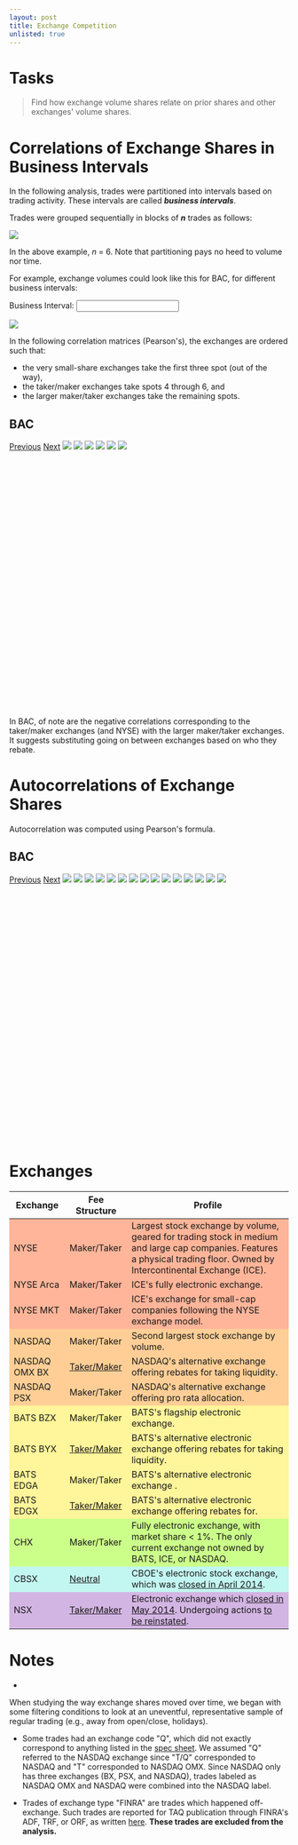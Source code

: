 ```yaml
---
layout: post
title: Exchange Competition
unlisted: true
---
```

<style>
    
    .slidesjs-pagination {
      margin: 6px 0 0;
      float: right;
      list-style: none;
    }

    .slidesjs-pagination li {
      float: left;
      margin: 0 1px;
    }

    .slidesjs-pagination li a {
      display: block;
      width: 13px;
      height: 0;
      padding-top: 13px;
      background-image: url(/img/pagination.png);
      background-position: 0 0;
      float: left;
      overflow: hidden;
    }

    .navbar {
      overflow: hidden
    }
  </style>
# Tasks
> Find how exchange volume shares relate on prior shares and other exchanges' volume shares.

# Correlations of Exchange Shares in Business Intervals

In the following analysis, trades were partitioned into intervals based on trading activity. These intervals are called **_business intervals_**.

Trades were grouped sequentially in blocks of **_n_** trades as follows:

<img src="https://raw.githubusercontent.com/TeddyCho/TAQ/master/data/businesstimedemo.png">

In the above example, _n_ = 6. Note that partitioning pays no heed to volume nor time.


For example, exchange volumes could look like this for BAC, for different business intervals:

<label for="amount">Business Interval:</label>
<input type="text" id="amount" />

<div id="slider-range-min"></div>

<img id="shareGIF" src="https://raw.githubusercontent.com/TeddyCho/TAQ/master/output/anims/animationBAC10.gif">

In the following correlation matrices (Pearson's), the exchanges are ordered such that:

* the very small-share exchanges take the first three spot (out of the way),
* the taker/maker exchanges take spots 4 through 6, and
* the larger maker/taker exchanges take the remaining spots.

## BAC

<div style="width:480px;height:480px;">
<div id="slides5">
      <a href="#" class="slidesjs-previous slidesjs-navigation">Previous</a>
      <a href="#" class="slidesjs-next slidesjs-navigation">Next</a>
      <img src="https://raw.githubusercontent.com/TeddyCho/TAQ/master/output/correlation/BAC/10Business/correlationMatrix.png">
      <img src="https://raw.githubusercontent.com/TeddyCho/TAQ/master/output/correlation/BAC/50Business/correlationMatrix.png">
      <img src="https://raw.githubusercontent.com/TeddyCho/TAQ/master/output/correlation/BAC/100Business/correlationMatrix.png">
      <img src="https://raw.githubusercontent.com/TeddyCho/TAQ/master/output/correlation/BAC/1000Business/correlationMatrix.png">
      <img src="https://raw.githubusercontent.com/TeddyCho/TAQ/master/output/correlation/BAC/10000Business/correlationMatrix.png">
      <img src="https://raw.githubusercontent.com/TeddyCho/TAQ/master/output/correlation/BAC/50000Business/correlationMatrix.png">
</div>
</div>
<br>
In BAC, of note are the negative correlations corresponding to the taker/maker exchanges (and NYSE) with the larger maker/taker exchanges. It suggests substituting going on between exchanges based on who they rebate.

<!--
## GOOG
<div style="width:480px;height:480px;">
<div id="slides6">
      <a href="#" class="slidesjs-previous slidesjs-navigation">Previous</a>
      <a href="#" class="slidesjs-next slidesjs-navigation">Next</a>
      <img src="https://raw.githubusercontent.com/TeddyCho/TAQ/master/output/correlation/GOOG/10Business/correlationMatrix.png">
      <img src="https://raw.githubusercontent.com/TeddyCho/TAQ/master/output/correlation/GOOG/50Business/correlationMatrix.png">
      <img src="https://raw.githubusercontent.com/TeddyCho/TAQ/master/output/correlation/GOOG/100Business/correlationMatrix.png">
      <img src="https://raw.githubusercontent.com/TeddyCho/TAQ/master/output/correlation/GOOG/60Seconds/correlationMatrix.png">
</div>
</div>
<br>
In GOOG, of note are the positive relationships among taker/maker exchanges and the negative relationships among maker/taker exchanges. It suggest substituting going on among maker/taker exchanges and complementing going on among taker/maker exchanges.
-->

# Autocorrelations of Exchange Shares

Autocorrelation was computed using Pearson's formula.

## BAC
<div style="width:480px;height:480px;">
<div id="slides3">
      <a href="#" class="slidesjs-previous slidesjs-navigation">Previous</a>
      <a href="#" class="slidesjs-next slidesjs-navigation">Next</a>
    <img src="https://raw.githubusercontent.com/TeddyCho/TAQ/master/output/correlation/BAC/10Business/acfBATS.BYX.png">
    <img src="https://raw.githubusercontent.com/TeddyCho/TAQ/master/output/correlation/BAC/10Business/acfBATS.BZX.png">
    <img src="https://raw.githubusercontent.com/TeddyCho/TAQ/master/output/correlation/BAC/10Business/acfBATS.EDGA.png">
    <img src="https://raw.githubusercontent.com/TeddyCho/TAQ/master/output/correlation/BAC/10Business/acfBATS.EDGX.png">
    <img src="https://raw.githubusercontent.com/TeddyCho/TAQ/master/output/correlation/BAC/10Business/acfCBSX.png">
    <img src="https://raw.githubusercontent.com/TeddyCho/TAQ/master/output/correlation/BAC/10Business/acfCHX.png">
    <img src="https://raw.githubusercontent.com/TeddyCho/TAQ/master/output/correlation/BAC/10Business/acfNASDAQ.BX.png">
    <img src="https://raw.githubusercontent.com/TeddyCho/TAQ/master/output/correlation/BAC/10Business/acfNASDAQ.PSX.png">
    <img src="https://raw.githubusercontent.com/TeddyCho/TAQ/master/output/correlation/BAC/10Business/acfNASDAQ.png">
    <img src="https://raw.githubusercontent.com/TeddyCho/TAQ/master/output/correlation/BAC/10Business/acfNSX.png">
    <img src="https://raw.githubusercontent.com/TeddyCho/TAQ/master/output/correlation/BAC/10Business/acfNYSE.Arca.png">
    <img src="https://raw.githubusercontent.com/TeddyCho/TAQ/master/output/correlation/BAC/10Business/acfNYSE.png">
    <img src="https://raw.githubusercontent.com/TeddyCho/TAQ/master/output/correlation/BAC/10Business/acfMakerTaker.png">
    <img src="https://raw.githubusercontent.com/TeddyCho/TAQ/master/output/correlation/BAC/10Business/acfTakerMaker.png">
    <img src="https://raw.githubusercontent.com/TeddyCho/TAQ/master/output/correlation/BAC/10Business/acfNonNYSEMakerTaker.png">
</div>
</div>

<!--
## GOOG
<div style="width:480px;height:480px;">
<div id="slides4">
      <a href="#" class="slidesjs-previous slidesjs-navigation">Previous</a>
      <a href="#" class="slidesjs-next slidesjs-navigation">Next</a>
    <img src="https://raw.githubusercontent.com/TeddyCho/TAQ/master/output/correlation/GOOG/10Business/acfBATS.BYX.png">
    <img src="https://raw.githubusercontent.com/TeddyCho/TAQ/master/output/correlation/GOOG/10Business/acfBATS.BZX.png">
    <img src="https://raw.githubusercontent.com/TeddyCho/TAQ/master/output/correlation/GOOG/10Business/acfBATS.EDGA.png">
    <img src="https://raw.githubusercontent.com/TeddyCho/TAQ/master/output/correlation/GOOG/10Business/acfBATS.EDGX.png">
    <img src="https://raw.githubusercontent.com/TeddyCho/TAQ/master/output/correlation/GOOG/10Business/acfCBSX.png">
    <img src="https://raw.githubusercontent.com/TeddyCho/TAQ/master/output/correlation/GOOG/10Business/acfCHX.png">
    <img src="https://raw.githubusercontent.com/TeddyCho/TAQ/master/output/correlation/GOOG/10Business/acfNASDAQ.BX.png">
    <img src="https://raw.githubusercontent.com/TeddyCho/TAQ/master/output/correlation/GOOG/10Business/acfNASDAQ.PSX.png">
    <img src="https://raw.githubusercontent.com/TeddyCho/TAQ/master/output/correlation/GOOG/10Business/acfNASDAQ.png">
    <img src="https://raw.githubusercontent.com/TeddyCho/TAQ/master/output/correlation/GOOG/10Business/acfNSX.png">
    <img src="https://raw.githubusercontent.com/TeddyCho/TAQ/master/output/correlation/GOOG/10Business/acfNYSE.Arca.png">
    <img src="https://raw.githubusercontent.com/TeddyCho/TAQ/master/output/correlation/GOOG/10Business/acfMakerTaker.png">
    <img src="https://raw.githubusercontent.com/TeddyCho/TAQ/master/output/correlation/GOOG/10Business/acfTakerMaker.png">
</div>
</div>


# Data
The TAQ data covered the following time frame and symbols:
<table>
  <thead>
    <tr>      <th>Timeframe</th> <th>NASDAQ</th> <th>NYSE</th> <th>Arca</th> <th>NYSEMKT</th>   </tr>
  </thead>
  <tbody>
    <tr>      <td>01-Jan-2014 to 31-Dec-2014</td>
      <td>AMD, GOOG, GT, NDAQ, STLD, TSLA, WFM</td> 
      <td>BAC, BHP, BRKA, CVS, FE, GE, <br/> LTM, LUV, T, WSM, XOM</td> 
      <td>SLV, TBF</td> 
      <td>CCF, LIQT, ONP, ONVO</td> 
    </tr>
  </tbody>
</table>
-->

# Exchanges

<table>
  <thead>
    <tr><th>Exchange</th> <th>Fee Structure</th> <th>Profile</th> </tr>
  </thead>
  <tbody>
    <tr bgcolor="#FFB599"><td>NYSE</td><td>Maker/Taker</td><td>Largest stock exchange by volume, geared for trading stock in medium and large cap companies. Features a physical trading floor.  Owned by Intercontinental Exchange (ICE).</td></tr>
    <tr bgcolor="#FFB599"><td>NYSE Arca</td><td>Maker/Taker</td><td>ICE's fully electronic exchange.</td></tr>
    <tr bgcolor="#FFB599"><td>NYSE MKT</td><td>Maker/Taker</td><td>ICE's exchange for small-cap companies following the NYSE exchange model.</td></tr>
    <tr bgcolor="#FFCE96"><td>NASDAQ</td><td>Maker/Taker</td><td>Second largest stock exchange by volume.</td></tr>
    <tr bgcolor="#FFCE96"><td>NASDAQ OMX BX</td><td><a href="http://www.nasdaqtrader.com/Trader.aspx?id=bx_pricing">Taker/Maker</a></td><td>NASDAQ's alternative exchange offering rebates for taking liquidity.</td></tr>
    <tr bgcolor="#FFCE96"><td>NASDAQ PSX</td><td>Maker/Taker</td><td>NASDAQ's alternative exchange offering pro rata allocation.</td></tr>
    <tr bgcolor="#FFF59A"><td>BATS BZX</td><td>Maker/Taker</td><td>BATS's flagship electronic exchange.</td></tr>
    <tr bgcolor="#FFF59A"><td>BATS BYX</td><td><a href="https://batstrading.com/resources/regulation/rule_book/BYX_Fee_Schedule.pdf">Taker/Maker</a></td><td>BATS's alternative electronic exchange offering rebates for taking liquidity.</td></tr>
    <tr bgcolor="#FFF59A"><td>BATS EDGA</td><td>Maker/Taker</td><td>BATS's alternative electronic exchange .</td></tr>
    <tr bgcolor="#FFF59A"><td>BATS EDGX</td><td><a href="http://www.batsglobalmarkets.com/us/equities/membership/fee_schedule/edga/">Taker/Maker</a></td><td>BATS's alternative electronic exchange offering rebates for.</td></tr>
    <tr bgcolor="#CBFF8A"><td>CHX</td><td>Maker/Taker</td><td>Fully electronic exchange, with market share < 1%. The only current exchange not owned by BATS, ICE, or NASDAQ.</td></tr>
    <tr bgcolor="#C2F7F1"><td>CBSX</td><td><a href="http://www.cboe.com/publish/cbsxfeeschedule/cbsxfeeschedule.pdf">Neutral</a></td><td>CBOE's electronic stock exchange, which was <a href="http://www.bloomberg.com/news/articles/2014-05-02/national-stock-exchange-files-with-sec-to-halt-operations">closed in April 2014</a>.</td></tr>
    <tr bgcolor="#D3B5E3"><td>NSX</td><td><a href="http://www.nsx.com/images/documents/bylaws/FeeSchedule04152014.pdf">Taker/Maker</a></td><td>Electronic exchange which <a href="http://www.reuters.com/article/2015/02/13/us-nationalstockexchange-cboe-holdings-idUSKBN0LH2BF20150213">closed in May 2014</a>. Undergoing actions <a href="http://www.nsx.com/index.php/news-views/376-expedited-process-for-reinstatement-as-etp-holder">to be reinstated</a>.</td></tr>
  </tbody>
</table>

# Notes
* 
When studying the way exchange shares moved over time, we began with some filtering conditions to look at an uneventful, representative sample of regular trading (e.g., away from open/close, holidays).
</table>

* Some trades had an exchange code "Q", which did not exactly correspond to anything listed in the [spec sheet](www.nyxdata.com/doc/224904). We assumed "Q" referred to the NASDAQ exchange since "T/Q" corresponded to NASDAQ and "T" corresponded to NASDAQ OMX. Since NASDAQ only has three exchanges (BX, PSX, and NASDAQ), trades labeled as NASDAQ OMX and NASDAQ were combined into the NASDAQ label.

* Trades of exchange type "FINRA" are trades which happened off-exchange. Such trades are reported for TAQ publication through FINRA's ADF, TRF, or ORF, as written [here](http://www.finra.org/industry/trade-reporting-faq#100). <strong>These trades are excluded from the analysis.</strong>


<script>
$(function(){
    var secondsToPrettyArray = ["10 trades", "50 trades", "100 trades", "1000 trades", "10000 trades", "50000 trades"];
  var secondsArray = [10, 50, 100, 1000, 10000, 50000];
    $("#slider-range-min").slider({
        range: "min",
        value: 0,
        min:   0,
        max:   secondsArray.length - 1,
        slide: function (event, ui) {
            $("#amount").val(secondsToPrettyArray[ui.value] );
            switchShareGIF(secondsArray[ui.value] );
        }
    });
    $("#amount").val(secondsToPrettyArray[$("#slider-range-min").slider("value")]);
    secondsToPrettyArray[secondsArray[$("#slider-range-min").slider("value")]] 

function switchShareGIF(secVal)
{
  myFilePrefix = "https://raw.githubusercontent.com/TeddyCho/TAQ/master/output/anims/animation"
  mySymbol = "BAC"
  $("#shareGIF").attr("src",myFilePrefix.concat(mySymbol).concat(secVal).concat(".gif"));  
}

  $('#tablediv1').hide();
  $('#tablediv2').hide();
  $('#tablediv3').hide();
  $('#tablediv4').hide();
  $('#tablediv5').hide();
  $('#tablediv6').hide();
  $('button').click(function() {
    if ($(this).text() == 'Toggle to Chart') {
      $(this).next().toggle();
      $(this).next().next().fadeToggle("fast");
      $(this).text('Toggle to Table');
    } else {
      $(this).next().next().toggle();
      $(this).next().fadeToggle("fast");
      $(this).text('Toggle to Chart');
    }
  });
  $("#slides").slidesjs({
      width: 300, height: 250,
        navigation: {
          active: false,
          effect: "fade"
        },
        pagination: {
          effect: "fade"
        },
        effect: {
          fade: {
            speed: 100
          }
        }
      }
    );
  $("#slides2").slidesjs({
      width: 300, height: 250,
        navigation: {
          active: false,
          effect: "fade"
        },
        pagination: {
          effect: "fade"
        },
        effect: {
          fade: {
            speed: 100
          }
        }
      }
    );
  $("#slides3").slidesjs({
      width: 480, height: 480,
        navigation: {
          active: false,
          effect: "fade"
        },
        pagination: {
          effect: "fade"
        },
        effect: {
          fade: {
            speed: 100
          }
        }
      }
    );
  $("#slides4").slidesjs({
      width: 480, height: 480,
        navigation: {
          active: false,
          effect: "fade"
        },
        pagination: {
          effect: "fade"
        },
        effect: {
          fade: {
            speed: 100
          }
        }
      }
    );
  $("#slides5").slidesjs({
      width: 480, height: 480,
        navigation: {
          active: false,
          effect: "fade"
        },
        pagination: {
          effect: "fade"
        },
        effect: {
          fade: {
            speed: 100
          }
        }
      }
    );
  $("#slides6").slidesjs({
      width: 480, height: 480,
        navigation: {
          active: false,
          effect: "fade"
        },
        pagination: {
          effect: "fade"
        },
        effect: {
          fade: {
            speed: 100
          }
        }
      }
    );
var myData1 = [
      ["BATS","0.14446911111026","0.116073690071653","0.108118912666049"," 0.0560365065805209 "],
      ["BATS Y","0.0711826015760951","0.0384401636548427","0.061150738754358"," 0.0328836396755233 "],
      ["CBOE","0.00148759944354625","0.00125921545104189","0.00164971453163631"," 0.00223600944792826 "],
      ["Chicago","0.018097387622094","0.00604409545356514","0.0101006261386684"," 0.00951469320408402 "],
      ["Direct Edge A","0.0788762014052909","0.035808343771384","0.0616367444048279"," 0.0348526850689444 "],
      ["Direct Edge X","0.144061681892251","0.145732423385975","0.135344105169506"," 0.316571739232819 "],
      ["NASDAQ","0","0.443025948637689","0"," 0 "],
      ["NASDAQ OMX","0.181439041323123","0","0.177687690928391"," 0.190874518080547 "],
      ["NASDAQ OMX BX","0.0781438856458809","0.0404254144946999","0.0667459469845516"," 0.0165290576545244 "],
      ["NASDAQ OMX PSX","0.0181632697010777","0.00693137962203041","0.00879343535453272"," 0.00163112189112846 "],
      ["National","0.00181356454113983","0.00196093643726226","0.00457641663121721"," 0.0175532635503001 "],
      ["NYSE","0","0","0.250785535694706"," 0 "],
      ["NYSE Arca SM","0.260643898242613","0.161077042268921","0.113410132741556"," 0.183775222489043 "],
      ["NYSE MKT","0.00162175749662837","0.00322134675093503","0"," 0.137541543124637 "]
    ],
    container1 = document.querySelector('#tablediv1');
var hot1 = new Handsontable(container1, {
    data: myData1,
    columnSorting: true,
    rowHeaders: true,
    colHeaders: ["Exchange","Arca","NASDAQ","NYSE"," NYSEMKT "],
    contextMenu: true,
    columns: [
      {data: 0, type: 'text'},
      {data: 1, type: 'numeric', format: '0.00%'},
      {data: 2, type: 'numeric', format: '0.00%'},
      {data: 3, type: 'numeric', format: '0.00%'},
      {data: 4, type: 'numeric', format: '0.00%'}
    ]
  });
  
  var myData2 = [
    ["BATS","0.0806521152866501","0.12800625770208","0.135469794502628","0.163387184158113","0.0750055891253632"," 0.135742135882178 "],
    ["BATS Y","0.0314451559762132","0.0406009758388476","0.0424387033774359","0.058117293548598","0.0306677992669552"," 0.0362279138177863 "],
    ["CBOE","0.000820476176806325","0.00166774652826138","0.00203923337760505","0.00111297619785575","0.000784058264141885"," 0.00154789177966429 "],
    ["Chicago","0.00612760764271581","0.0088749428021301","0.000601336239394767","0.000692959875930365","0.00695311932856728"," 0.00746064109611972 "],
    ["Direct Edge A","0.0316615186826698","0.0425621998848211","0.0407161139669472","0.0463733237760386","0.0261588322847568"," 0.0363293889720277 "],
    ["Direct Edge X","0.128766059023721","0.0968793908779195","0.0776418061710318","0.0831775507759678","0.252395543319794"," 0.118346222229369 "],
    ["NASDAQ","0.493177806351307","0.463253589342193","0.505790275671493","0.438580141631013","0.374439582888612"," 0.47396539761135 "],
    ["NASDAQ OMX BX","0.05193711790922","0.039662922315642","0.0419820738071721","0.0504459828790787","0.039891791282688"," 0.0312652447573276 "],
    ["NASDAQ OMX PSX","0.00463900859732473","0.00771989031347727","0.00450457294390121","0.00987013047735106","0.00668731868486039"," 0.00650499351138754 "],
    ["National","0.00236836755430039","0.00200118808823308","0.00201202455506011","0.00161079747896695","0.00239883770659699"," 0.0014666503995349 "],
    ["NYSE Arca SM","0.168404766799072","0.156123906689075","0.146804065387331","0.139263662633021","0.184617527847664"," 0.151143519943256 "],
    ["NYSE MKT","0","0.0126469896173193","0","0.00736799656806552","0"," 0 "]
    ],
    container2 = document.querySelector('#tablediv2');
var hot2 = new Handsontable(container2, {
    data: myData2,
    columnSorting: true,
    rowHeaders: true,
    colHeaders: ["Exchange","GOOG","GT","NDAQ","STLD","TSLA"," WFM "],
    contextMenu: true,
    columns: [
      {data: 0, type: 'text'},
      {data: 1, type: 'numeric', format: '0.00%'},
      {data: 2, type: 'numeric', format: '0.00%'},
      {data: 3, type: 'numeric', format: '0.00%'},
      {data: 4, type: 'numeric', format: '0.00%'},
      {data: 5, type: 'numeric', format: '0.00%'},
      {data: 6, type: 'numeric', format: '0.00%'}
    ]
  });
  
  var myData3 = [
    ["BATS","0.14444321585521"," 0.144717622545373 "],
    ["BATS Y","0.0729249451145133"," 0.0544616891018889 "],
    ["CBOE","0.0015353514225791"," 0.00102933352510206 "],
    ["Chicago","0.0199825622150203"," 5.75490336182118e-06 "],
    ["Direct Edge A","0.0791772488567529"," 0.0759871109501171 "],
    ["Direct Edge X","0.135128073331646"," 0.229795685277318 "],
    ["NASDAQ OMX","0.18288614800685"," 0.167551456202331 "],
    ["NASDAQ OMX BX","0.0792063196274206"," 0.0679479253066949 "],
    ["NASDAQ OMX PSX","0.0184050180570935"," 0.0158432604649004 "],
    ["National","0.00181208323542482"," 0.00182778032732785 "],
    ["NYSE Arca SM","0.262708287277478"," 0.240832381395585 "],
    ["NYSE MKT","0.00179074700001166"," 0 "]
    ],
    container3 = document.querySelector('#tablediv3');
var hot3 = new Handsontable(container3, {
    data: myData3,
    columnSorting: true,
    rowHeaders: true,
    colHeaders: ["Exchange","SLV", "TBF"],
    contextMenu: true,
    columns: [
      {data: 0, type: 'text'},
      {data: 1, type: 'numeric', format: '0.00%'},
      {data: 2, type: 'numeric', format: '0.00%'}
    ]
  });
  
  var myData4 = [
    ["BATS","0.0463490828512692","0.0416419322897192","0.0229622472456781"," 0.0580457017340001 "],
["BATS Y","0.0648317602442434","0.0139494984310874","0.0233308606823946"," 0.0344591534809727 "],
["CBOE","0.0192682368542373","0","0.000613308800981294"," 0.00235153595140711 "],
["Chicago","0","0","0"," 0.0105744371299927 "],
["Direct Edge A","0.0616508354763381","0.012502095875601","0.0110569754739295"," 0.0370716039744583 "],
["Direct Edge X","0.196744495441928","0.342593916540914","0.421875365829563"," 0.312729430316456 "],
["NASDAQ OMX","0.127782906183137","0.17458690444147","0.139433814329612"," 0.193796994334966 "],
["NASDAQ OMX BX","0.0174370558392","0.00513541284791027","0.00762952722114579"," 0.017663864623371 "],
["NASDAQ OMX PSX","0.00380636335402726","0.000683590380042636","0.00218655437519309"," 0.00168232855498956 "],
["National","0.0159884455057079","0.00755327177853263","0.0074781986994884"," 0.0186166100172551 "],
["NYSE Arca SM","0.221417080491367","0.198561691413223","0.125688616154919"," 0.183684130225264 "],
["NYSE MKT","0.224723737758544","0.2027916860015","0.237744531187095"," 0.129324209656868 "]
    ],
    container4 = document.querySelector('#tablediv4');
var hot4 = new Handsontable(container4, {
    data: myData4,
    columnSorting: true,
    rowHeaders: true,
    colHeaders: ["Exchange","CCF","LIQT","ONP"," ONVO "],
    contextMenu: true,
    columns: [
      {data: 0, type: 'text'},
      {data: 1, type: 'numeric', format: '0.00%'},
      {data: 2, type: 'numeric', format: '0.00%'},
      {data: 3, type: 'numeric', format: '0.00%'},
      {data: 4, type: 'numeric', format: '0.00%'}
    ]
  });
  
  var myData5 = [
    ["BATS","0","0","0"," 0 "],
    ["BATS Y","0","0","0"," 0 "],
    ["CBOE","0","0","0"," 0 "],
    ["Chicago","0","0","0"," 0 "],
    ["Direct Edge A","0","0","0"," 0 "],
    ["Direct Edge X","0","0","0"," 0 "],
    ["NASDAQ","0","0.997080771565829","0"," 0 "],
    ["NASDAQ OMX","0.0016175949901403","0","0.000761553444762899"," 0.00886797920446521 "],
    ["NASDAQ OMX BX","0","0","0"," 0 "],
    ["NASDAQ OMX PSX","0","0","0"," 0 "],
    ["National","0","0","0"," 0 "],
    ["NYSE","0","0","0.998140595833068"," 0 "],
    ["NYSE Arca SM","0.99838240500986","0.00291922843417105","0.00109785072216892"," 0.0108586847524712 "],
    ["NYSE MKT","0","0","0"," 0.980273336043064 "]
    ],
    container5 = document.querySelector('#tablediv5');
var hot5 = new Handsontable(container5, {
    data: myData5,
    columnSorting: true,
    rowHeaders: true,
    colHeaders: ["Exchange","Arca","NASDAQ","NYSE"," NYSEMKT "],
    contextMenu: true,
    columns: [
      {data: 0, type: 'text'},
      {data: 1, type: 'numeric', format: '0.00%'},
      {data: 2, type: 'numeric', format: '0.00%'},
      {data: 3, type: 'numeric', format: '0.00%'},
      {data: 4, type: 'numeric', format: '0.00%'}
    ]
  });
});
</script>


